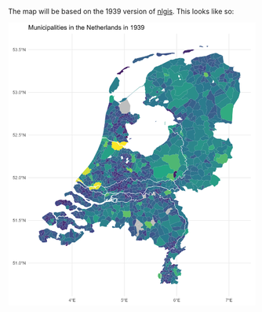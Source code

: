 The map will be based on the 1939 version of [nlgis](https://nlgis.nl). This looks like so:

![](./municipalities_1939.png)